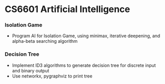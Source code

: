 # CS6601 Artificial Intelligence
### Isolation Game
- Program AI for Isolation Game, using minimax, iterative deepening, and alpha-beta searching algorithm
### Decision Tree
- Implement ID3 algorithms to generate decision tree for discrete input and binary output
- Use networkx, pygraphviz to print tree
